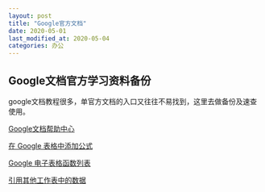 ```yaml
---
layout: post
title: "Google官方文档"
date: 2020-05-01
last_modified_at: 2020-05-04
categories: 办公
---
```


## Google文档官方学习资料备份

google文档教程很多，单官方文档的入口又往往不易找到，这里去做备份及速查使用。

<!--more-->

[Google文档帮助中心](https://support.google.com/docs/?hl=zh-Hans#topic=1382883)

[在 Google 表格中添加公式](https://support.google.com/docs/answer/46977?hl=zh-Hans&ref_topic=1361471)

[Google 电子表格函数列表](https://support.google.com/docs/table/25273?hl=zh-Hans)

[引用其他工作表中的数据](https://support.google.com/docs/answer/75943?hl=zh-Hans&ref_topic=1361471) 